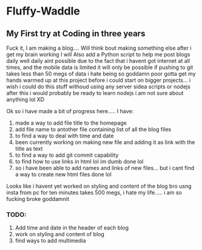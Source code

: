 # Fluffy-Waddle
## My First try at Coding in three years

Fuck it, I am making a blog....
Will think bout making something else after i get my brain working
I will Also add a Python script to help me post blogs daily
well daily aint possible due to the fact that i havent got internet at all times, and the mobile data is limited
it will only be possible if pushing to git takes less than 50 megs of data
i hate being so goddamn poor
gotta get my hands warmed up at this project before i could start on bigger projects...
i wish i could do this stuff withoud using any server sidea scripts or nodejs
after this i would probably be ready to learn nodejs
i am not sure about anything lol XD





Ok so i have made a bit of progress here.....
I have:
1. made a way to add file title to the homepage
1. add file name to antother file containing list of all the blog files
1. to find a way to deal with time and date 
1. been currently working on making new file and adding it as link with the title as text
1. to find a way to add git commit capability
1. to find how to use links in html lol im dumb done lol
1. so i have been able to add names and links of new files... but i cant find a way to create new html files done lol

Looks like i havent yet worked on styling and content of the blog
bro usng insta from pc for ten minutes takes 500 megs, i hate my life..... i am so fucking broke goddamnit

### TODO:
1. Add time and date in the header of each blog
1. work on styling and content of blog
1. find ways to add multimedia
